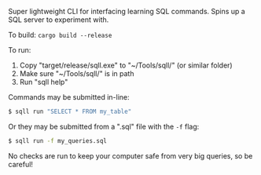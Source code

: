 Super lightweight CLI for interfacing learning SQL commands. Spins up a SQL server to experiment with.

To build:
`cargo build --release`

To run:
1) Copy "target/release/sqll.exe" to "~/Tools/sqll/" (or similar folder)
2) Make sure "~/Tools/sqll/" is in path
3) Run "sqll help"

Commands may be submitted in-line:
```bash
$ sqll run "SELECT * FROM my_table"
```
Or they may be submitted from a ".sql" file with the `-f` flag:
```bash
$ sqll run -f my_queries.sql
```
No checks are run to keep your computer safe from very big queries, so be careful!